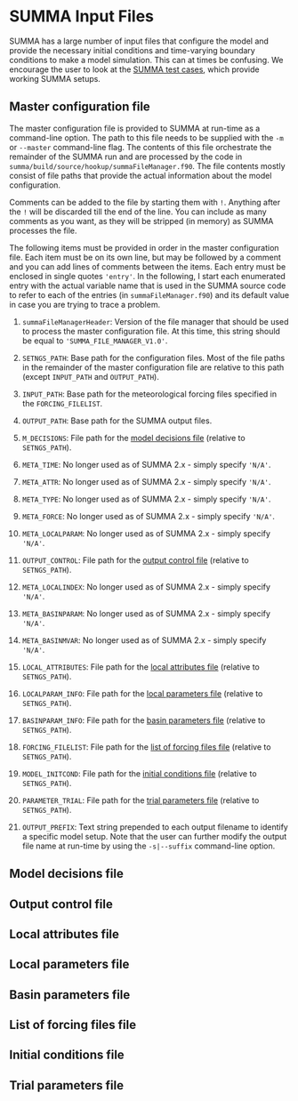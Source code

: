 # SUMMA Input Files

SUMMA has a large number of input files that configure the model and provide the necessary initial conditions and time-varying boundary conditions to make a model simulation. This can at times be confusing. We encourage the user to look at the [SUMMA test cases](SUMMA_test_cases.md), which provide working SUMMA setups.

## Master configuration file
<a id="infile_master_configuration"></a>

The master configuration file is provided to SUMMA at run-time as a command-line option. The path to this file needs to be supplied with the `-m` or `--master` command-line flag. The contents of this file orchestrate the remainder of the SUMMA run and are processed by the code in `summa/build/source/hookup/summaFileManager.f90`. The file contents mostly consist of file paths that provide the actual information about the model configuration.

Comments can be added to the file by starting them with `!`. Anything after the `!` will be discarded till the end of the line. You can include as many comments as you want, as they will be stripped (in memory) as SUMMA processes the file.

The following items must be provided in order in the master configuration file. Each item must be on its own line, but may be followed by a comment and you can add lines of comments between the items. Each entry must be enclosed in single quotes `'entry'`. In the following, I start each enumerated entry with the actual variable name that is used in the SUMMA source code to refer to each of the entries (in `summaFileManager.f90`) and its default value in case you are trying to trace a problem.

1. `summaFileManagerHeader`: Version of the file manager that should be used to process the master configuration file. At this time, this string should be equal to `'SUMMA_FILE_MANAGER_V1.0'`.

1. `SETNGS_PATH`: Base path for the configuration files. Most of the file paths in the remainder of the master configuration file are relative to this path (except `INPUT_PATH` and `OUTPUT_PATH`).

1. `INPUT_PATH`: Base path for the meteorological forcing files specified in the `FORCING_FILELIST`.

1. `OUTPUT_PATH`: Base path for the SUMMA output files.

1. `M_DECISIONS`: File path for the [model decisions file](#infile_model_decisions) (relative to `SETNGS_PATH`).

1. `META_TIME`: No longer used as of SUMMA 2.x - simply specify `'N/A'`.

1. `META_ATTR`: No longer used as of SUMMA 2.x - simply specify `'N/A'`.

1. `META_TYPE`: No longer used as of SUMMA 2.x - simply specify `'N/A'`.

1. `META_FORCE`: No longer used as of SUMMA 2.x - simply specify `'N/A'`.

1. `META_LOCALPARAM`: No longer used as of SUMMA 2.x - simply specify `'N/A'`.

1. `OUTPUT_CONTROL`: File path for the [output control file](#infile_output_control) (relative to `SETNGS_PATH`).

1. `META_LOCALINDEX`: No longer used as of SUMMA 2.x - simply specify `'N/A'`.

1. `META_BASINPARAM`: No longer used as of SUMMA 2.x - simply specify `'N/A'`.

1. `META_BASINMVAR`: No longer used as of SUMMA 2.x - simply specify `'N/A'`.

1. `LOCAL_ATTRIBUTES`: File path for the [local attributes file](#infile_local_attributes) (relative to `SETNGS_PATH`).

1. `LOCALPARAM_INFO`: File path for the [local parameters file](#infile_local_parameters) (relative to `SETNGS_PATH`).

1. `BASINPARAM_INFO`: File path for the [basin parameters file](#infile_basin_parameters) (relative to `SETNGS_PATH`).

1. `FORCING_FILELIST`: File path for the [list of forcing files file](#infile_forcing_list) (relative to `SETNGS_PATH`).

1. `MODEL_INITCOND`: File path for the [initial conditions file](#infile_initial_conditions) (relative to `SETNGS_PATH`).

1. `PARAMETER_TRIAL`: File path for the [trial parameters file](#infile_trial_parameters) (relative to `SETNGS_PATH`).

1. `OUTPUT_PREFIX`: Text string prepended to each output filename to identify a specific model setup. Note that the user can further modify the output file name at run-time by using the `-s|--suffix` command-line option.


## Model decisions file
<a id="infile_model_decisions"></a>

## Output control file
<a id="infile_output_control"></a>

## Local attributes file
<a id="infile_local_attributes"></a>

## Local parameters file
<a id="infile_local_parameters"></a>

## Basin parameters file
<a id="infile_basin_parameters"></a>

## List of forcing files file
<a id="infile_forcing_list"></a>

## Initial conditions file
<a id="infile_initial_conditions"></a>

## Trial parameters file
<a id="infile_trial_parameters"></a>
